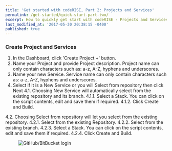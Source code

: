 ```yaml
---
title: 'Get started with codeRISE, Part 2: Projects and Services'
permalink: /get-started/quick-start-part-two/
excerpt: How to quickly get start with codeRISE - Projects and Services
last_modified_at: '2017-05-30 20:38:15 -0400'
published: true
---
```


### Create Project and Services 

1.	In the Dashboard, click 'Create Project +' button.
2.	Name your Project and provide Project description. Project name can only contain characters such as: a-z, A-Z, hyphens and underscores.
3.	Name your new Service. Service name can only contain characters such as: a-z, A-Z, hyphens and underscores.
4.  Select if it is a New Service or you will Select from repository then click Next 
4.1.	Choosing New Service will automatically select from the existing repository and its branch. 
4.1.1.	 Select a Stack. You can click on the script contents, edit and save them if required.
4.1.2.	 Click Create and Build.

4.2.	Choosing Select from repository will let you select from the existing repository. 
4.2.1.	 Select from the existing Repository.
4.2.2.	 Select from the existing branch.
4.2.3.	 Select a Stack. You can click on the script contents, edit and save them if required.
4.2.4.	 Click Create and Build.
 
<figure>
  <img src="http://assets.coderise.io/images/gifs/service.gif" alt="GitHub/BitBucket login">
</figure>



